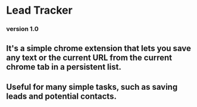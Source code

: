 # Lead Tracker 
### version 1.0

## It's a simple chrome extension that lets you save any text or the current URL from the current chrome tab in a persistent list.
## Useful for many simple tasks, such as saving leads and potential contacts.